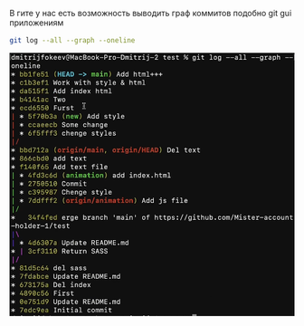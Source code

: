 
В гите у нас есть возможность выводить граф коммитов подобно git gui приложениям

```bash
git log --all --graph --oneline
```
![](_png/e4422426aea931e5b35d865e391f6bd2.png)